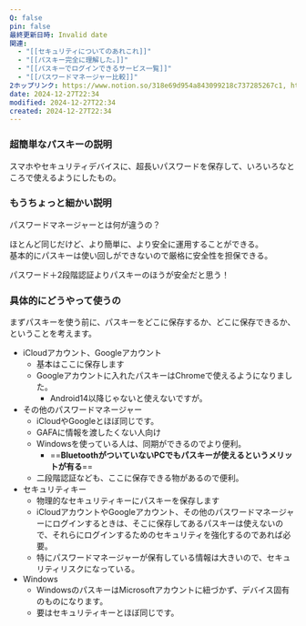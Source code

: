 ```yaml
---
Q: false
pin: false
最終更新日時: Invalid date
関連:
  - "[[セキュリティについてのあれこれ]]"
  - "[[パスキー完全に理解した。]]"
  - "[[パスキーでログインできるサービス一覧]]"
  - "[[パスワードマネージャー比較]]"
2ホップリンク: https://www.notion.so/318e69d954a843099218c737285267c1, https://www.notion.so/dbf54a2359974fd8846c08dc58c186ce,https://www.notion.so/14c24bd69ffe43c3b0c8dd5140ffa4e2, https://www.notion.so/dbf54a2359974fd8846c08dc58c186ce,https://www.notion.so/2ba1d26460be47078aa9cba9859491b6, https://www.notion.so/dbf54a2359974fd8846c08dc58c186ce,https://www.notion.so/4ad2a2971a43421685e7e52d18c3f6dc, https://www.notion.so/90bc75b4c6834f62aca6e81caf4dd028, https://www.notion.so/b34dadc93b4c4c52bec7890cbc302d3d, https://www.notion.so/dbf54a2359974fd8846c08dc58c186ce
date: 2024-12-27T22:34
modified: 2024-12-27T22:34
created: 2024-12-27T22:34
---
```

  

### 超簡単なパスキーの説明

スマホやセキュリティデバイスに、超長いパスワードを保存して、いろいろなところで使えるようにしたもの。

  

### もうちょっと細かい説明

パスワードマネージャーとは何が違うの？

ほとんど同じだけど、より簡単に、より安全に運用することができる。  
基本的にパスキーは使い回しができないので厳格に安全性を担保できる。  

パスワード＋2段階認証よりパスキーのほうが安全だと思う！

  

### 具体的にどうやって使うの

まずパスキーを使う前に、パスキーをどこに保存するか、どこに保存できるか、  
ということを考えます。  

- iCloudアカウント、Googleアカウント
    - 基本はここに保存します
    - Googleアカウントに入れたパスキーはChromeで使えるようになりました。
        - Android14以降じゃないと使えないですが。
- その他のパスワードマネージャー
    - iCloudやGoogleとほぼ同じです。
    - GAFAに情報を渡したくない人向け
    - Windowsを使っている人は、同期ができるのでより便利。
        - ==**BluetoothがついていないPCでもパスキーが使えるというメリットが有る**==
    - 二段階認証なども、ここに保存できる物があるので便利。
- セキュリティキー
    - 物理的なセキュリティキーにパスキーを保存します
    - iCloudアカウントやGoogleアカウント、その他のパスワードマネージャーにログインするときは、そこに保存してあるパスキーは使えないので、それらにログインするためのセキュリティを強化するのであれば必要。
    - 特にパスワードマネージャーが保有している情報は大きいので、セキュリティリスクになっている。
- Windows
    - WindowsのパスキーはMicrosoftアカウントに紐づかず、デバイス固有のものになります。
    - 要はセキュリティキーとほぼ同じです。